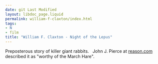 ```yaml
---
date: git Last Modified
layout: libdoc_page.liquid
permalink: william-f-claxton/index.html
tags:
- N
- film
title: "William F. Claxton - Night of the Lepus"
---
```


Preposterous story of killer giant rabbits.
 
John J. Pierce at <a href="http://reason.com/archives/1975/01/01/science-fiction-sf-on-the-scre"> reason.com</a> described it as "worthy of the March Hare".